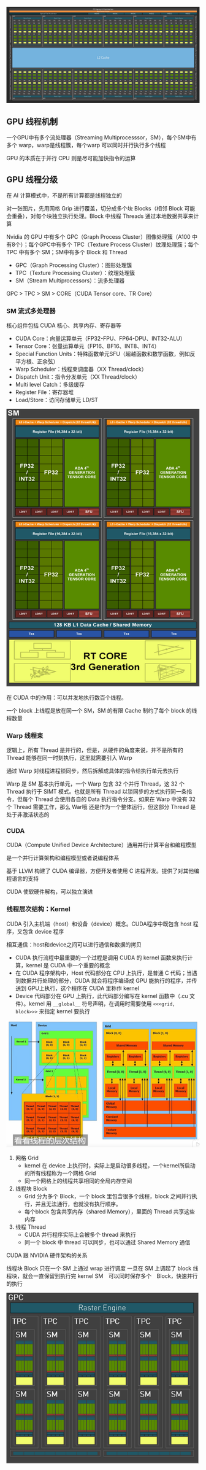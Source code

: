 
![Alt text](images/AD102.png)

## GPU 线程机制

一个GPU中有多个流处理器（Streaming Multiprocesssor，SM），每个SM中有多个 warp，warp是线程簇，每个warp 可以同时并行执行多个线程

GPU 的本质在于并行
CPU 则是尽可能加快指令的运算

## GPU 线程分级

在 AI 计算模式中，不是所有计算都是线程独立的

对一张图片，先用网格 Grip 进行覆盖，切分成多个块 Blocks（相邻 Block 可能会重叠），对每个块独立执行处理。Block 中线程 Threads 通过本地数据共享来计算

Nvidia 的 GPU 中有多个 GPC（Graph Process Cluster）图像处理簇（A100 中有8个）；每个GPC中有多个 TPC（Texture Process Cluster）纹理处理簇；每个 TPC 中有多个 SM；SM中有多个 Block 和 Thread

- GPC（Graph Processing Cluster）：图形处理簇
- TPC（Texture Processing Cluster）：纹理处理簇
- SM（Stream Multiprocessors）：流多处理器

GPC > TPC > SM > CORE（CUDA Tensor core、TR Core）

### SM 流式多处理器

核心组件包括 CUDA 核心、共享内存、寄存器等

- CUDA Core：向量运算单元（FP32-FPU、FP64-DPU、INT32-ALU）
- Tensor Core：张量运算单元（FP16、BF16、INT8、INT4）
- Special Function Units：特殊函数单元SFU（超越函数和数学函数，例如反平方根、正余弦）
- Warp Scheduler：线程束调度器（XX Thread/clock）
- Dispatch Unit：指令分发单元（XX Thread/clock）
- Multi level Catch：多级缓存
- Register File：寄存器堆
- Load/Store：访问存储单元 LD/ST

![](images/Ada%20Streaming%20Multiprocessor.png)

在 CUDA 中的作用：可以并发地执行数百个线程。

一个 block 上线程是放在同一个 SM，SM 的有限 Cache 制约了每个 block 的线程数量

### Warp 线程束

逻辑上，所有 Thread 是并行的，但是，从硬件的角度来说，并不是所有的 Thread 能够在同一时刻执行，这里就需要引入 Warp

通过 Warp 对线程进程锁同步，然后拆解成具体的指令给执行单元去执行

Warp 是 SM 基本执行单元，一个 Warp 包含 32 个并行 Thread，这 32 个 Thread 执行于 SIMT 模式。也就是所有 Thread 以锁同步的方式执行同一条指令，但每个 Thread 会使用各自的 Data 执行指令分支。如果在 Warp 中没有 32 个 Thread 需要工作，那么 War哦 还是作为一个整体运行，但这部分 Thread 是处于非激活状态的

### CUDA

CUDA（Compute Unified Device Architecture）通用并行计算平台和编程模型

是一个并行计算架构和编程模型或者说编程体系

基于 LLVM 构建了 CUDA 编译器，方便开发者使用 C 进程开发。提供了对其他编程语言的支持

CUDA 使软硬件解构，可以独立演进

### 线程层次结构：Kernel

CUDA 引入主机端（host）和设备（device）概念。CUDA程序中既包含 host 程序，又包含 device 程序

相互通信：host和device之间可以进行通信和数据的拷贝

- CUDA 执行流程中最重要的一个过程是调用 CUDA 的 kernel 函数来执行计算，kernel 是 CUDA 中一个重要的概念
- 在 CUDA 程序架构中，Host 代码部分在 CPU 上执行，是普通 C 代码；当遇到数据并行处理的部分，CUDA 就会将程序编译成 GPU 能执行的程序，并传送到 GPU上执行，这个程序在 CUDA 里称作 kernel
- Device 代码部分在 GPU 上执行，此代码部分编写在 kernel 函数中（.cu 文件）。kernel 用 `__global__` 符号声明，在调用时需要使用 `<<<grid, block>>>` 来指定 kernel 要执行

![](images/Thread%20Level.png)

1. 网格 Grid
   - kernel 在 device 上执行时，实际上是启动很多线程，一个kernel所启动的所有线程称为一个网格 Grid
   - 同一个网格上的线程共享相同的全局内存空间
2. 线程块 Block
   - Grid 分为多个 Block，一个 block 里包含很多个线程，block 之间并行执行，并且无法通行，也就没有执行顺序。
   - 每个block 包含共享内存（shared Memory），里面的 Thread 共享这些内存
3. 线程 Thread
   - CUDA 并行程序实际上会被多个 thread 来执行
   - 同一个 block 中 thread 可以同步，也可以通过 Shared Memory 通信

CUDA 跟 NVIDIA 硬件架构的关系

线程块 Block 只在一个 SM 上通过 wrap 进行调度
一旦在 SM 上调起了 block 线程块，就会一直保留到执行完 kernel
SM　可以同时保存多个　Block，快速并行的执行

![Alt text](images/Ada%20GPU%20Architecture.png)